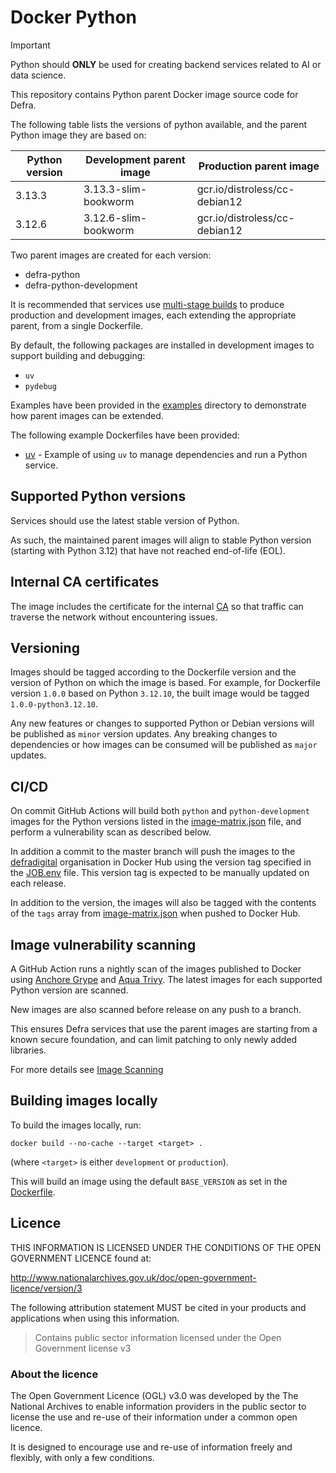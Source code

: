 # Docker Python

> [!IMPORTANT]
> Python should **ONLY** be used for creating backend services related to AI or data science.

This repository contains Python parent Docker image source code for Defra.

The following table lists the versions of python available, and the parent Python image they are based on:

| Python version  | Development parent image       | Production parent image       |
|-----------------|--------------------------------|-------------------------------|
| 3.13.3          | 3.13.3-slim-bookworm           | gcr.io/distroless/cc-debian12 |
| 3.12.6          | 3.12.6-slim-bookworm           | gcr.io/distroless/cc-debian12 |

Two parent images are created for each version:

- defra-python
- defra-python-development

It is recommended that services use [multi-stage builds](https://docs.docker.com/develop/develop-images/multistage-build) to produce production and development images, each extending the appropriate parent, from a single Dockerfile.

By default, the following packages are installed in development images to support building and debugging:
- `uv`
- `pydebug`

Examples have been provided in the [examples](./examples) directory to demonstrate how parent images can be extended.

The following example Dockerfiles have been provided:
- [uv](./examples/uv.Dockerfile) - Example of using `uv` to manage dependencies and run a Python service.

## Supported Python versions

Services should use the latest stable version of Python.

As such, the maintained parent images will align to stable Python version (starting with Python 3.12) that have not reached end-of-life (EOL).

## Internal CA certificates

The image includes the certificate for the internal [CA](https://en.wikipedia.org/wiki/Certificate_authority) so that traffic can traverse the network without encountering issues.

## Versioning

Images should be tagged according to the Dockerfile version and the version of Python on which the image is based. For example, for Dockerfile version `1.0.0` based on Python `3.12.10`, the built image would be tagged `1.0.0-python3.12.10`.

Any new features or changes to supported Python or Debian versions will be published as `minor` version updates.  Any breaking changes to dependencies or how images can be consumed will be published as `major` updates.

## CI/CD

On commit GitHub Actions will build both `python` and `python-development` images for the Python versions listed in the [image-matrix.json](image-matrix.json) file, and perform a vulnerability scan as described below.

In addition a commit to the master branch will push the images to the [defradigital](https://hub.docker.com/u/defradigital) organisation in Docker Hub using the version tag specified in the [JOB.env](JOB.env) file. This version tag is expected to be manually updated on each release.

In addition to the version, the images will also be tagged with the contents of the `tags` array from [image-matrix.json](image-matrix.json) when pushed to Docker Hub.

## Image vulnerability scanning

A GitHub Action runs a nightly scan of the images published to Docker using [Anchore Grype](https://github.com/anchore/grype/) and [Aqua Trivy](https://www.aquasec.com/products/trivy/). The latest images for each supported Python version are scanned.

New images are also scanned before release on any push to a branch.

This ensures Defra services that use the parent images are starting from a known secure foundation, and can limit patching to only newly added libraries.

For more details see [Image Scanning](IMAGE_SCANNING.md)

## Building images locally

To build the images locally, run:
```
docker build --no-cache --target <target> .
```
(where `<target>` is either `development` or `production`).

This will build an image using the default `BASE_VERSION` as set in the [Dockerfile](Dockerfile).

## Licence

THIS INFORMATION IS LICENSED UNDER THE CONDITIONS OF THE OPEN GOVERNMENT LICENCE found at:

<http://www.nationalarchives.gov.uk/doc/open-government-licence/version/3>

The following attribution statement MUST be cited in your products and applications when using this information.

> Contains public sector information licensed under the Open Government license v3

### About the licence

The Open Government Licence (OGL) v3.0 was developed by the The National Archives to enable information providers in the public sector to license the use and re-use of their information under a common open licence.

It is designed to encourage use and re-use of information freely and flexibly, with only a few conditions.
